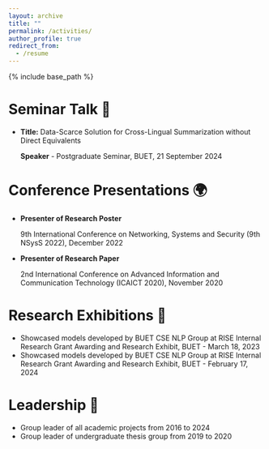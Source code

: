 ```yaml
---
layout: archive
title: ""
permalink: /activities/
author_profile: true
redirect_from:
  - /resume
---
```


{% include base_path %}

Seminar Talk 🎤
======
*  **Title:** Data-Scarce Solution for Cross-Lingual Summarization without Direct Equivalents
  
   **Speaker** - Postgraduate Seminar, BUET, 21 September 2024

Conference Presentations 🌍
======
* **Presenter of Research Poster**
  
    9th International Conference on Networking, Systems and Security (9th NSysS 2022), December 2022
* **Presenter of Research Paper**
  
    2nd International Conference on Advanced Information and Communication Technology (ICAICT 2020), November 2020

Research Exhibitions 📅
======
* Showcased models developed by BUET CSE NLP Group at RISE Internal Research Grant Awarding and Research Exhibit, BUET - March 18, 2023
* Showcased models developed by BUET CSE NLP Group at RISE Internal Research Grant Awarding and Research Exhibit, BUET - February 17, 2024

Leadership 🤝
======
* Group leader of all academic projects from 2016 to 2024
* Group leader of undergraduate thesis group from 2019 to 2020

